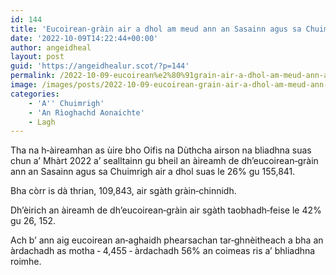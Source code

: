 ```yaml
---
id: 144
title: 'Eucoirean‑gràin air a dhol am meud ann an Sasainn agus sa Chuimrigh'
date: '2022-10-09T14:22:44+00:00'
author: angeidheal
layout: post
guid: 'https://angeidhealur.scot/?p=144'
permalink: /2022-10-09-eucoirean%e2%80%91grain-air-a-dhol-am-meud-ann-an-sasainn-agus-sa-chuimrigh/
image: /images/posts/2022-10-09-eucoirean-grain-air-a-dhol-am-meud-ann-an-sasainn-agus-sa-chuimrigh.webp
categories:
    - 'A'' Chuimrigh'
    - 'An Rìoghachd Aonaichte'
    - Lagh
---
```


Tha na h‑àireamhan as ùire bho Oifis na Dùthcha airson na bliadhna suas chun a’ Mhàrt 2022 a’ sealltainn gu bheil an àireamh de dh’eucoirean‑gràin ann an Sasainn agus sa Chuimrigh air a dhol suas le 26% gu 155,841.

Bha còrr is dà thrian, 109,843, air sgàth gràin‑chinnidh.

Dh’èirich an àireamh de dh’eucoirean‑gràin air sgàth taobhadh‑feise le 42% gu 26, 152.

Ach b’ ann aig eucoirean an‑aghaidh phearsachan tar‑ghnèitheach a bha an àrdachadh as motha ‑ 4,455 ‑ àrdachadh 56% an coimeas ris a’ bhliadhna roimhe.
